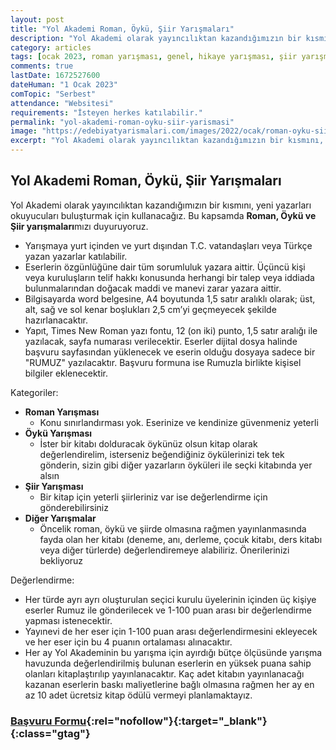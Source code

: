 ```yaml
---
layout: post
title: "Yol Akademi Roman, Öykü, Şiir Yarışmaları"
description: "Yol Akademi olarak yayıncılıktan kazandığımızın bir kısmını, yeni yazarları okuyucuları buluşturmak için kullanacağız. Bu kapsamda Roman, Öykü ve Şiir yarışmamızı duyuruyoruz. "
category: articles
tags: [ocak 2023, roman yarışması, genel, hikaye yarışması, şiir yarışması, kitap dosyası]
comments: true
lastDate: 1672527600
dateHuman: "1 Ocak 2023"
comTopic: "Serbest"
attendance: "Websitesi"
requirements: "İsteyen herkes katılabilir."
permalink: "yol-akademi-roman-oyku-siir-yarismasi"
image: "https://edebiyatyarismalari.com/images/2022/ocak/roman-oyku-siir-yarismasi.jpeg"
excerpt: "Yol Akademi olarak yayıncılıktan kazandığımızın bir kısmını, yeni yazarları okuyucuları buluşturmak için kullanacağız. Bu kapsamda <strong>Roman, Öykü ve Şiir yarışmaları</strong>mızı duyuruyoruz."
---
```


## Yol Akademi Roman, Öykü, Şiir Yarışmaları
Yol Akademi olarak yayıncılıktan kazandığımızın bir kısmını, yeni yazarları okuyucuları buluşturmak için kullanacağız. Bu kapsamda **Roman, Öykü ve Şiir yarışmaları**mızı duyuruyoruz.  

- Yarışmaya yurt içinden ve yurt dışından T.C. vatandaşları veya Türkçe yazan yazarlar katılabilir.
- Eserlerin özgünlüğüne dair tüm sorumluluk yazara aittir. Üçüncü kişi veya kuruluşların telif hakkı konusunda herhangi bir talep veya iddiada bulunmalarından doğacak maddi ve manevi zarar yazara aittir.
- Bilgisayarda word belgesine, A4 boyutunda 1,5 satır aralıklı olarak; üst, alt, sağ ve sol kenar boşlukları 2,5 cm’yi geçmeyecek şekilde hazırlanacaktır.
- Yapıt, Times New Roman yazı fontu, 12 (on iki) punto, 1,5 satır aralığı ile yazılacak, sayfa numarası verilecektir. Eserler dijital dosya halinde başvuru sayfasından yüklenecek ve eserin olduğu dosyaya sadece bir "RUMUZ" yazılacaktır. Başvuru formuna ise Rumuzla birlikte kişisel bilgiler eklenecektir.

Kategoriler:  
- **Roman Yarışması**
    - Konu sınırlandırması yok. Eserinize ve kendinize güvenmeniz yeterli
- **Öykü Yarışması**
    - İster bir kitabı dolduracak öykünüz olsun kitap olarak değerlendirelim, isterseniz beğendiğiniz öykülerinizi tek tek gönderin, sizin gibi diğer yazarların öyküleri ile seçki kitabında yer alsın
- **Şiir Yarışması**
    - Bir kitap için yeterli şiirleriniz var ise değerlendirme için gönderebilirsiniz
- **Diğer Yarışmalar**
    - Öncelik roman, öykü ve şiirde olmasına rağmen yayınlanmasında fayda olan her kitabı (deneme, anı, derleme, çocuk kitabı, ders kitabı veya diğer türlerde) değerlendiremeye alabiliriz. Önerilerinizi bekliyoruz

Değerlendirme:  
- Her türde ayrı ayrı oluşturulan seçici kurulu üyelerinin içinden üç kişiye eserler Rumuz ile gönderilecek ve 1-100 puan arası bir değerlendirme yapması istenecektir.
- Yayınevi de her eser için 1-100 puan arası değerlendirmesini ekleyecek ve her eser için bu 4 puanın ortalaması alınacaktır.
- Her ay Yol Akademinin bu yarışma için ayırdığı bütçe ölçüsünde yarışma havuzunda değerlendirilmiş bulunan eserlerin en yüksek puana sahip olanları kitaplaştırılıp yayınlanacaktır. Kaç adet kitabın yayınlanacağı kazanan eserlerin baskı maliyetlerine bağlı olmasına rağmen her ay en az 10 adet ücretsiz kitap ödülü vermeyi planlamaktayız.

### [Başvuru Formu](https://www.kitabiniyayinla.com/ucretsiz-kitap-basimi-katil/?ref=edebiyatyarismalari.com){:rel="nofollow"}{:target="_blank"}{:class="gtag"}